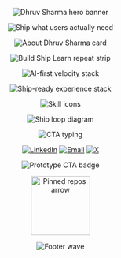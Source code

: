<p align="center">
  <img src="https://capsule-render.vercel.app/api?type=waving&height=220&color=0:0D0A2C,100:6F00FF&text=Dhruv%20Sharma&fontColor=F8F9FF&fontAlignY=40&desc=Fastest%20Iterating%20AI%20Developer&descAlignY=60&descAlign=52&animation=fadeIn" alt="Dhruv Sharma hero banner">
</p>

<p align="center">
  <img src="assets/tagline.svg" alt="Ship what users actually need">
</p>

<p align="center">
  <img src="assets/about-card.svg" alt="About Dhruv Sharma card">
</p>

<p align="center">
  <img src="assets/manifesto-strip.svg" alt="Build Ship Learn repeat strip">
</p>

<p align="center">
  <img src="assets/ai-velocity.svg" alt="AI-first velocity stack">
</p>

<p align="center">
  <img src="assets/stack-bento.svg" alt="Ship-ready experience stack">
</p>

<p align="center">
  <img src="https://skillicons.dev/icons?i=react,nextjs,ts,nodejs,python,fastapi,postgres,prisma,tailwind,threejs,figma,notion&perline=6&theme=dark" alt="Skill icons">
</p>

<p align="center">
  <img src="assets/ship-loop.svg" alt="Ship loop diagram">
</p>

<p align="center">
  <img src="https://readme-typing-svg.herokuapp.com?font=Space+Grotesk&size=20&duration=3000&pause=1200&color=F6C177&center=true&vCenter=true&width=520&lines=Need+a+v1+by+tomorrow%3F;Let's+prototype+in+4+hours." alt="CTA typing">
</p>

<p align="center">
  <a href="https://www.linkedin.com/in/dhruv2mars" target="_blank"><img src="https://img.shields.io/badge/LinkedIn-0A66C2?style=for-the-badge&logo=linkedin&logoColor=white" alt="LinkedIn"></a>
  <a href="mailto:dhruv2mars@gmail.com"><img src="https://img.shields.io/badge/Email-FF4D4D?style=for-the-badge&logo=gmail&logoColor=white" alt="Email"></a>
  <a href="https://x.com/Dhruv2mars" target="_blank"><img src="https://img.shields.io/badge/X-000000?style=for-the-badge&logo=x&logoColor=white" alt="X"></a>
</p>

<p align="center">
  <img src="https://img.shields.io/badge/DM%20me%20for%20a%204h%20prototype-6F00FF?style=for-the-badge&logo=zapier&logoColor=white" alt="Prototype CTA badge">
</p>

<p align="center">
  <img src="assets/down-arrow.svg" alt="Pinned repos arrow" width="120">
</p>

<p align="center">
  <img src="https://capsule-render.vercel.app/api?type=waving&height=140&color=0:6F00FF,100:FF4D4D&section=footer" alt="Footer wave">
</p>
